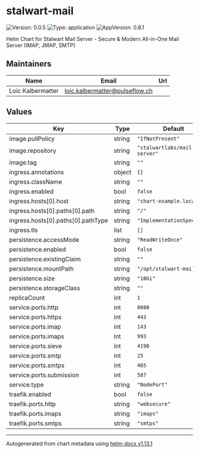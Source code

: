 # stalwart-mail

![Version: 0.0.5](https://img.shields.io/badge/Version-0.0.5-informational?style=flat-square) ![Type: application](https://img.shields.io/badge/Type-application-informational?style=flat-square) ![AppVersion: 0.8.1](https://img.shields.io/badge/AppVersion-0.8.1-informational?style=flat-square)

Helm Chart for Stalwart Mail Server - Secure & Modern All-in-One Mail Server (IMAP, JMAP, SMTP)

## Maintainers

| Name | Email | Url |
| ---- | ------ | --- |
| Loic Kalbermatter | <loic.kalbermatter@pulseflow.ch> |  |

## Values

| Key | Type | Default | Description |
|-----|------|---------|-------------|
| image.pullPolicy | string | `"IfNotPresent"` |  |
| image.repository | string | `"stalwartlabs/mail-server"` |  |
| image.tag | string | `""` |  |
| ingress.annotations | object | `{}` |  |
| ingress.className | string | `""` |  |
| ingress.enabled | bool | `false` |  |
| ingress.hosts[0].host | string | `"chart-example.local"` |  |
| ingress.hosts[0].paths[0].path | string | `"/"` |  |
| ingress.hosts[0].paths[0].pathType | string | `"ImplementationSpecific"` |  |
| ingress.tls | list | `[]` |  |
| persistence.accessMode | string | `"ReadWriteOnce"` |  |
| persistence.enabled | bool | `false` |  |
| persistence.existingClaim | string | `""` |  |
| persistence.mountPath | string | `"/opt/stalwart-mail"` |  |
| persistence.size | string | `"10Gi"` |  |
| persistence.storageClass | string | `""` |  |
| replicaCount | int | `1` |  |
| service.ports.http | int | `8080` |  |
| service.ports.https | int | `443` |  |
| service.ports.imap | int | `143` |  |
| service.ports.imaps | int | `993` |  |
| service.ports.sieve | int | `4190` |  |
| service.ports.smtp | int | `25` |  |
| service.ports.smtps | int | `465` |  |
| service.ports.submission | int | `587` |  |
| service.type | string | `"NodePort"` |  |
| traefik.enabled | bool | `false` |  |
| traefik.ports.http | string | `"websecure"` |  |
| traefik.ports.imaps | string | `"imaps"` |  |
| traefik.ports.smtps | string | `"smtps"` |  |

----------------------------------------------
Autogenerated from chart metadata using [helm-docs v1.13.1](https://github.com/norwoodj/helm-docs/releases/v1.13.1)
